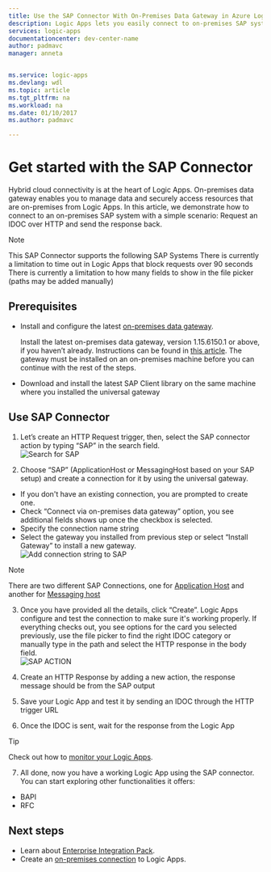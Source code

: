 ```yaml
---
title: Use the SAP Connector With On-Premises Data Gateway in Azure Logic Apps | Microsoft Docs
description: Logic Apps lets you easily connect to on-premises SAP system as part of your workflow.
services: logic-apps
documentationcenter: dev-center-name
author: padmavc
manager: anneta


ms.service: logic-apps
ms.devlang: wdl
ms.topic: article
ms.tgt_pltfrm: na
ms.workload: na
ms.date: 01/10/2017
ms.author: padmavc

---
```

# Get started with the SAP Connector 

Hybrid cloud connectivity is at the heart of Logic Apps. On-premises data gateway enables you to manage data and securely access resources that are on-premises from Logic Apps. In this article, we demonstrate how to connect to an on-premises SAP system with a simple scenario: Request an IDOC over HTTP and send the response back.    

 > [!NOTE]
 > This SAP Connector supports the following SAP Systems
 > There is currently a limitation to time out in Logic Apps that block requests over 90 seconds
 > There is currently a limitation to how many fields to show in the file picker (paths may be added manually)
 >
 >

## Prerequisites
- Install and configure the latest [on-premises data gateway](https://www.microsoft.com/en-us/download/details.aspx?id=53127).  

    Install the latest on-premises data gateway, version 1.15.6150.1 or above, if you haven’t already. Instructions can be found in [this article](http://aka.ms/logicapps-gateway). The gateway must be installed on an on-premises machine before you can continue with the rest of the steps.

- Download and install the latest SAP Client library on the same machine where you installed the universal gateway

## Use SAP Connector

1. Let’s create an HTTP Request trigger, then, select the SAP connector action by typing “SAP” in the search field.    
 ![Search for SAP](./media/app-service-logic-connector-sapconnector/picture1.png)

2. Choose “SAP” (ApplicationHost or MessagingHost based on your SAP setup) and create a connection for it by using the universal gateway.
 - If you don't have an existing connection, you are prompted to create one.
 - Check “Connect via on-premises data gateway” option, you see additional fields shows up once the checkbox is selected.
 - Specify the connection name string
 - Select the gateway you installed from previous step or select “Install Gateway” to install a new gateway.   
 ![Add connection string to SAP](./media/app-service-logic-connector-sapconnector/picture2.png)   
  
  > [!NOTE]
  > There are two different SAP Connections, one for [Application Host](https://wiki.scn.sap.com/wiki/display/ABAP/ABAP+Application+Server) and another for [Messaging host](http://help.sap.com/saphelp_nw70/helpdata/en/40/c235c15ab7468bb31599cc759179ef/frameset.htm)
  >
  >

3. Once you have provided all the details, click “Create”. Logic Apps configure and test the connection to make sure it's working properly. If everything checks out, you see options for the card you selected previously, use the file picker to find the right IDOC category or manually type in the path and select the HTTP response in the body field.    
 ![SAP ACTION](./media/app-service-logic-connector-sapconnector/picture3.png)

4. Create an HTTP Response by adding a new action, the response message should be from the SAP output

5. Save your Logic App and test it by sending an IDOC through the HTTP trigger URL

6. Once the IDOC is sent, wait for the response from the Logic App   

  > [!TIP]
  > Check out how to [monitor your Logic Apps](../logic-apps/logic-apps-monitor-your-logic-apps.md).
  >
  >

7. All done, now you have a working Logic App using the SAP connector. You can start exploring other functionalities it offers:
  - BAPI
  - RFC

## Next steps
- Learn about [Enterprise Integration Pack](../logic-apps/logic-apps-enterprise-integration-overview.md). 
- Create an [on-premises connection](../logic-apps/logic-apps-gateway-connection.md) to Logic Apps.